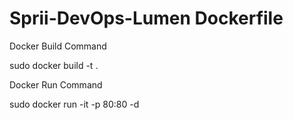 # Sprii-DevOps-Lumen Dockerfile

Docker Build Command

sudo docker build -t <yourImagename> .

Docker Run Command

sudo docker run -it -p 80:80 -d <yourImagename>

